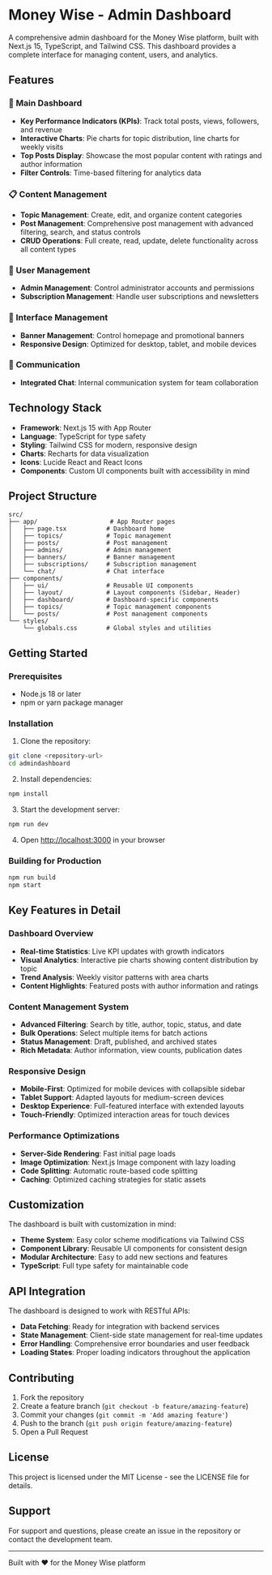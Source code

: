 # Money Wise - Admin Dashboard

A comprehensive admin dashboard for the Money Wise platform, built with Next.js 15, TypeScript, and Tailwind CSS. This dashboard provides a complete interface for managing content, users, and analytics.

## Features

### 🚀 Main Dashboard
- **Key Performance Indicators (KPIs)**: Track total posts, views, followers, and revenue
- **Interactive Charts**: Pie charts for topic distribution, line charts for weekly visits
- **Top Posts Display**: Showcase the most popular content with ratings and author information
- **Filter Controls**: Time-based filtering for analytics data

### 📋 Content Management
- **Topic Management**: Create, edit, and organize content categories
- **Post Management**: Comprehensive post management with advanced filtering, search, and status controls
- **CRUD Operations**: Full create, read, update, delete functionality across all content types

### 👥 User Management
- **Admin Management**: Control administrator accounts and permissions
- **Subscription Management**: Handle user subscriptions and newsletters

### 🎨 Interface Management
- **Banner Management**: Control homepage and promotional banners
- **Responsive Design**: Optimized for desktop, tablet, and mobile devices

### 💬 Communication
- **Integrated Chat**: Internal communication system for team collaboration

## Technology Stack

- **Framework**: Next.js 15 with App Router
- **Language**: TypeScript for type safety
- **Styling**: Tailwind CSS for modern, responsive design
- **Charts**: Recharts for data visualization
- **Icons**: Lucide React and React Icons
- **Components**: Custom UI components built with accessibility in mind

## Project Structure

```
src/
├── app/                    # App Router pages
│   ├── page.tsx           # Dashboard home
│   ├── topics/            # Topic management
│   ├── posts/             # Post management
│   ├── admins/            # Admin management
│   ├── banners/           # Banner management
│   ├── subscriptions/     # Subscription management
│   └── chat/              # Chat interface
├── components/
│   ├── ui/                # Reusable UI components
│   ├── layout/            # Layout components (Sidebar, Header)
│   ├── dashboard/         # Dashboard-specific components
│   ├── topics/            # Topic management components
│   └── posts/             # Post management components
└── styles/
    └── globals.css        # Global styles and utilities
```

## Getting Started

### Prerequisites
- Node.js 18 or later
- npm or yarn package manager

### Installation

1. Clone the repository:
```bash
git clone <repository-url>
cd admindashboard
```

2. Install dependencies:
```bash
npm install
```

3. Start the development server:
```bash
npm run dev
```

4. Open [http://localhost:3000](http://localhost:3000) in your browser

### Building for Production

```bash
npm run build
npm start
```

## Key Features in Detail

### Dashboard Overview
- **Real-time Statistics**: Live KPI updates with growth indicators
- **Visual Analytics**: Interactive pie charts showing content distribution by topic
- **Trend Analysis**: Weekly visitor patterns with area charts
- **Content Highlights**: Featured posts with author information and ratings

### Content Management System
- **Advanced Filtering**: Search by title, author, topic, status, and date
- **Bulk Operations**: Select multiple items for batch actions
- **Status Management**: Draft, published, and archived states
- **Rich Metadata**: Author information, view counts, publication dates

### Responsive Design
- **Mobile-First**: Optimized for mobile devices with collapsible sidebar
- **Tablet Support**: Adapted layouts for medium-screen devices
- **Desktop Experience**: Full-featured interface with extended layouts
- **Touch-Friendly**: Optimized interaction areas for touch devices

### Performance Optimizations
- **Server-Side Rendering**: Fast initial page loads
- **Image Optimization**: Next.js Image component with lazy loading
- **Code Splitting**: Automatic route-based code splitting
- **Caching**: Optimized caching strategies for static assets

## Customization

The dashboard is built with customization in mind:

- **Theme System**: Easy color scheme modifications via Tailwind CSS
- **Component Library**: Reusable UI components for consistent design
- **Modular Architecture**: Easy to add new sections and features
- **TypeScript**: Full type safety for maintainable code

## API Integration

The dashboard is designed to work with RESTful APIs:

- **Data Fetching**: Ready for integration with backend services
- **State Management**: Client-side state management for real-time updates
- **Error Handling**: Comprehensive error boundaries and user feedback
- **Loading States**: Proper loading indicators throughout the application

## Contributing

1. Fork the repository
2. Create a feature branch (`git checkout -b feature/amazing-feature`)
3. Commit your changes (`git commit -m 'Add amazing feature'`)
4. Push to the branch (`git push origin feature/amazing-feature`)
5. Open a Pull Request

## License

This project is licensed under the MIT License - see the LICENSE file for details.

## Support

For support and questions, please create an issue in the repository or contact the development team.

---

Built with ❤️ for the Money Wise platform
